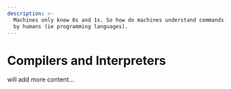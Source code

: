 ```yaml
---
description: >-
  Machines only know 0s and 1s. So how do machines understand commands entered
  by humans (ie programming languages).
---
```


# Compilers and Interpreters

will add more content...

